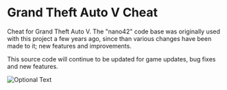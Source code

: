 # Grand Theft Auto V Cheat

Cheat for Grand Theft Auto V. The "nano42" code base was originally used with this project a few years ago, since than various changes have been made to it; new features and improvements.

This source code will continue to be updated for game updates, bug fixes and new features.

![Optional Text](../cheat_preview.png)
